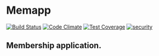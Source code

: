 # Memapp
[![Build Status](https://travis-ci.org/petercunning/memapp.svg?branch=master)](https://travis-ci.org/petercunning/memapp)
[![Code Climate](https://codeclimate.com/github/petercunning/memapp/badges/gpa.svg)](https://codeclimate.com/github/petercunning/memapp)
[![Test Coverage](https://codeclimate.com/github/petercunning/memapp/badges/coverage.svg)](https://codeclimate.com/github/petercunning/memapp)
[![security](https://hakiri.io/github/petercunning/memapp/master.svg)](https://hakiri.io/github/petercunning/memapp/master)

## Membership application.



